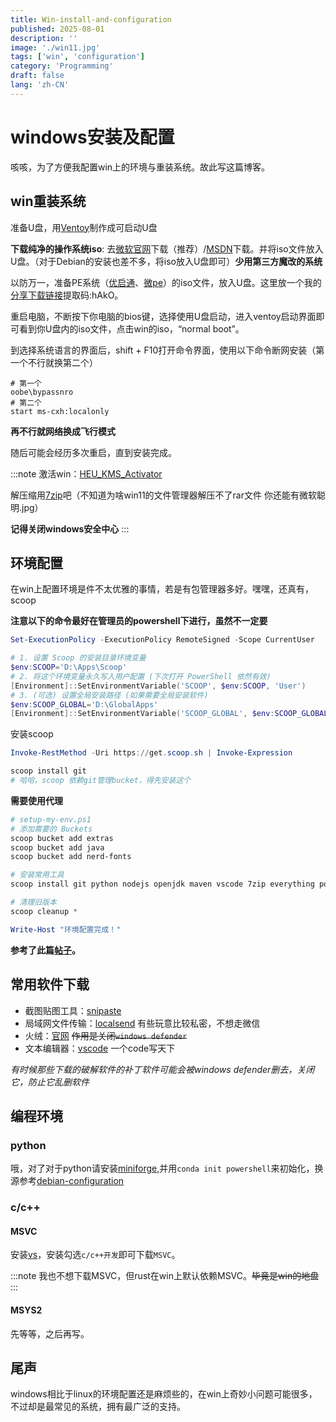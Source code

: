 ```yaml
---
title: Win-install-and-configuration
published: 2025-08-01
description: ''
image: './win11.jpg'
tags: ['win', 'configuration']
category: 'Programming'
draft: false
lang: 'zh-CN'
---
```


# windows安装及配置

咳咳，为了方便我配置win上的环境与重装系统。故此写这篇博客。

## win重装系统

准备U盘，用[Ventoy](https://www.ventoy.net/en/index.html)制作成可启动U盘

**下载纯净的操作系统iso**: 去[微软官网](https://www.microsoft.com/zh-cn/software-download)下载（推荐）/[MSDN](https://next.itellyou.cn/)下载。并将iso文件放入U盘。（对于Debian的安装也差不多，将iso放入U盘即可）**少用第三方魔改的系统**

以防万一，准备PE系统（[优启通](https://www.itsk.com/)、[微pe](https://www.wepe.com.cn/)）的iso文件，放入U盘。这里放一个我的[分享下载链接](https://www.123865.com/s/9t1Evd-sy9V?pwd=hAkO#)提取码:hAkO。

重启电脑，不断按下你电脑的bios键，选择使用U盘启动，进入ventoy启动界面即可看到你U盘内的iso文件，点击win的iso，“normal boot”。

到选择系统语言的界面后，shift + F10打开命令界面，使用以下命令断网安装（第一个不行就换第二个）

```
# 第一个
oobe\bypassnro
# 第二个
start ms-cxh:localonly
```

**再不行就网络换成飞行模式**

随后可能会经历多次重启，直到安装完成。

:::note
激活win：[HEU_KMS_Activator](https://github.com/zbezj/HEU_KMS_Activator/releases)

解压缩用[7zip](https://7-zip.org)吧（不知道为啥win11的文件管理器解压不了rar文件 你还能有微软聪明.jpg）

**记得关闭windows安全中心**
:::

## 环境配置

在win上配置环境是件不太优雅的事情，若是有包管理器多好。嘿嘿，还真有，scoop

**注意以下的命令最好在管理员的powershell下进行，虽然不一定要**

```powershell
Set-ExecutionPolicy -ExecutionPolicy RemoteSigned -Scope CurrentUser
```

```powershell
# 1. 设置 Scoop 的安装目录环境变量
$env:SCOOP='D:\Apps\Scoop'
# 2. 将这个环境变量永久写入用户配置 (下次打开 PowerShell 依然有效)
[Environment]::SetEnvironmentVariable('SCOOP', $env:SCOOP, 'User')
# 3. (可选) 设置全局安装路径 (如果需要全局安装软件)
$env:SCOOP_GLOBAL='D:\GlobalApps'
[Environment]::SetEnvironmentVariable('SCOOP_GLOBAL', $env:SCOOP_GLOBAL, 'Machine') # Machine 级别需要管理员权限
```

安装scoop

```powershell
Invoke-RestMethod -Uri https://get.scoop.sh | Invoke-Expression
```

```powershell
scoop install git
# 哈哈，scoop 依赖git管理bucket，得先安装这个
```

**需要使用代理**

```powershell
# setup-my-env.ps1
# 添加需要的 Buckets
scoop bucket add extras
scoop bucket add java
scoop bucket add nerd-fonts

# 安装常用工具
scoop install git python nodejs openjdk maven vscode 7zip everything powertoys curl wget grep sed bandizip # ... 添加你需要的其他软件

# 清理旧版本
scoop cleanup *

Write-Host "环境配置完成！"
```

**参考了此篇[帖子](https://linux.do/t/topic/566873/1)。**

## 常用软件下载

- 截图贴图工具：[snipaste](https://zh.snipaste.com/) 
- 局域网文件传输：[localsend](https://localsend.org/) 有些玩意比较私密，不想走微信
- 火绒：[官网](https://www.huorong.cn/) ~~作用是关闭`windows defender`~~
- 文本编辑器：[vscode](https://code.visualstudio.com/) 一个code写天下

_有时候那些下载的破解软件的补丁软件可能会被windows defender删去，关闭它，防止它乱删软件_

## 编程环境

### python

哦，对了对于python请安装[miniforge](https://mirrors.nju.edu.cn/github-release/conda-forge/miniforge/),并用`conda init powershell`来初始化，换源参考[debian-configuration](https://blog.yamv.uk/posts/debian-configuration/)

### c/c++

#### MSVC
安装[vs](https://visualstudio.microsoft.com/zh-hans/)，安装勾选`c/c++开发`即可下载`MSVC`。

:::note
我也不想下载MSVC，但rust在win上默认依赖MSVC。~~毕竟是win的地盘~~
:::

#### MSYS2

先等等，之后再写。

## 尾声

windows相比于linux的环境配置还是麻烦些的，在win上奇妙小问题可能很多，不过却是最常见的系统，拥有最广泛的支持。

